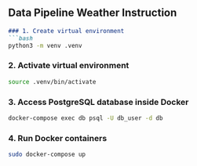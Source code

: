 ## Data Pipeline Weather Instruction

````markdown
### 1. Create virtual environment
```bash
python3 -m venv .venv
````

### 2. Activate virtual environment

```bash
source .venv/bin/activate
```

### 3. Access PostgreSQL database inside Docker

```bash
docker-compose exec db psql -U db_user -d db
```

### 4. Run Docker containers

```bash
sudo docker-compose up

